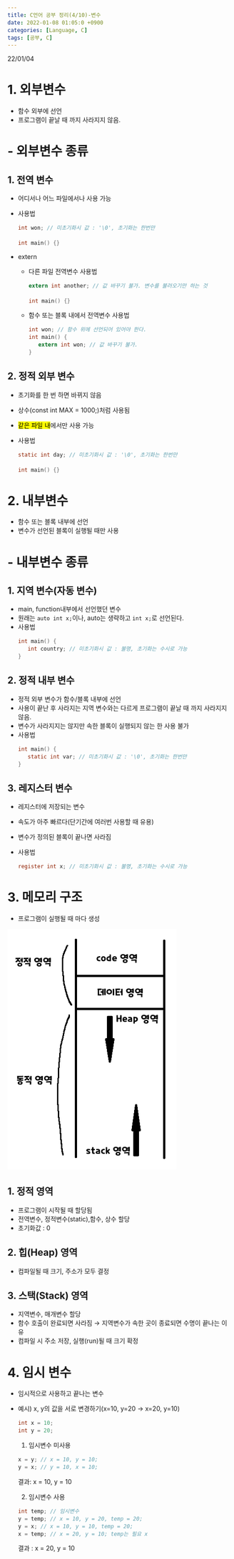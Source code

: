 ```yaml
---
title: C언어 공부 정리(4/10)-변수
date: 2022-01-08 01:05:0 +0900
categories: [Language, C]
tags: [공부, C]
---
```


22/01/04
# 1. 외부변수
- 함수 외부에 선언
- 프로그램이 끝날 때 까지 사라지지 않음.

# - 외부변수 종류
## 1. 전역 변수
- 어디서나 어느 파일에서나 사용 가능

- 사용법
  ```c
  int won; // 미초기화시 값 : '\0', 초기화는 한번만

  int main() {}
  ```

- extern
  - 다른 파일 전역변수 사용법
      ```c
      extern int another; // 값 바꾸기 불가. 변수를 불러오기만 하는 것
  
      int main() {}
      ```

  - 함수 또는 블록 내에서 전역변수 사용법
      ```c
      int won; // 함수 위에 선언되어 있어야 한다.
      int main() {
         extern int won; // 값 바꾸기 불가.
      }
      ```

## 2. 정적 외부 변수
- 초기화를 한 번 하면 바뀌지 않음
- 상수(const int MAX = 1000;)처럼 사용됨
- <mark>같은 파일 내</mark>에서만 사용 가능

- 사용법
  ```c
  static int day; // 미초기화시 값 : '\0', 초기화는 한번만

  int main() {}
  ```

# 2. 내부변수
- 함수 또는 블록 내부에 선언
- 변수가 선언된 블록이 실행될 때만 사용

# - 내부변수 종류
## 1. 지역 변수(자동 변수)
- main, function내부에서 선언했던 변수
- 원래는 `auto int x;`이나, auto는 생략하고 `int x;`로 선언된다.
- 사용법
  ```c
  int main() {
     int country; // 미초기화시 값 : 불명, 초기화는 수시로 가능
  }
  ```

## 2. 정적 내부 변수
- 정적 외부 변수가 함수/블록 내부에 선언
- 사용이 끝난 후 사라지는 지역 변수와는 다르게 프로그램이 끝날 때 까지 사라지지 않음.
- 변수가 사라지지는 않지만 속한 블록이 실행되지 않는 한 사용 불가
- 사용법
  ```c
  int main() {
     static int var; // 미초기화시 값 : '\0', 초기화는 한번만
  }
  ```

## 3. 레지스터 변수
- 레지스터에 저장되는 변수
- 속도가 아주 빠르다(단기간에 여러번 사용할 때 유용)
- 변수가 정의된 블록이 끝나면 사라짐

- 사용법
  ```c
  register int x; // 미초기화시 값 : 불명, 초기화는 수시로 가능
  ```

# 3. 메모리 구조
- 프로그램이 실행될 때 마다 생성

![메모리_구조](../../../assets/imgs/memory.png)

## 1. 정적 영역
- 프로그램이 시작될 때 할당됨
- 전역변수, 정적변수(static),함수, 상수 할당
- 초기화값 : 0

## 2. 힙(Heap) 영역
- 컴파일될 때 크기, 주소가 모두 결정

## 3. 스택(Stack) 영역
- 지역변수, 매개변수 할당
- 함수 호출이 완료되면 사라짐 → 지역변수가 속한 곳이 종료되면 수명이 끝나는 이유
- 컴파일 시 주소 저장, 실행(run)될 때 크기 확정

# 4. 임시 변수
- 임시적으로 사용하고 끝나는 변수
- 예시) x, y의 값을 서로 변경하기(x=10, y=20 → x=20, y=10)

   ```c
   int x = 10;
   int y = 20;
   ```

  1. 임시변수 미사용
   ```c
   x = y; // x = 10, y = 10;
   y = x; // y = 10, x = 10;
   ```
   결과: x = 10, y = 10<br>

  2. 임시변수 사용
   ```c
   int temp; // 임시변수
   y = temp; // x = 10, y = 20, temp = 20;
   y = x; // x = 10, y = 10, temp = 20;
   x = temp; // x = 20, y = 10; temp는 필요 x
   ```
   결과 : x = 20, y = 10